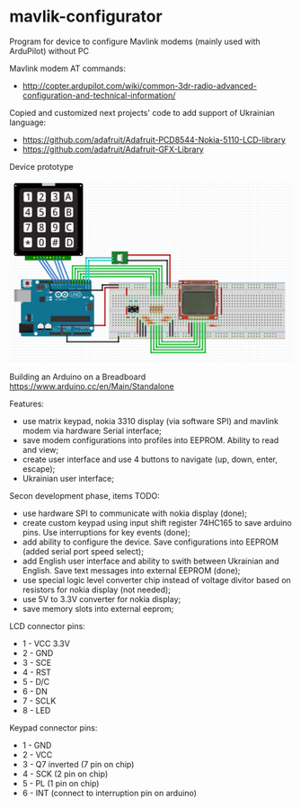 # mavlik-configurator
Program for device to configure Mavlink modems (mainly used with ArduPilot) without PC

Mavlink modem AT commands:
* http://copter.ardupilot.com/wiki/common-3dr-radio-advanced-configuration-and-technical-information/

Copied and customized next projects' code to add support of Ukrainian language:
* https://github.com/adafruit/Adafruit-PCD8544-Nokia-5110-LCD-library
* https://github.com/adafruit/Adafruit-GFX-Library


Device prototype

![alt tag](https://github.com/vshynkar/mavlik-configurator/blob/master/image/maket.png)


Building an Arduino on a Breadboard  https://www.arduino.cc/en/Main/Standalone



Features:
* use matrix keypad, nokia 3310 display (via software SPI) and mavlink modem via hardware Serial interface;
* save modem configurations into profiles into EEPROM. Ability to read and view;
* create user interface and use 4 buttons to navigate (up, down, enter, escape);
* Ukrainian user interface;

Secon development phase, items TODO:
* use hardware SPI to communicate with nokia display (done);
* create custom keypad using input shift register 74HC165 to save arduino pins. Use interruptions for key events (done);
* add ability to configure the device. Save configurations into EEPROM (added serial port speed select);
* add English user interface and ability to swith between Ukrainian and English. Save text messages into external EEPROM (done);
* use special logic level converter chip instead of voltage divitor based on resistors for nokia display (not needed);
* use 5V to 3.3V converter for nokia display;
* save memory slots into external eeprom;

LCD connector pins:

* 1 - VCC 3.3V
* 2 - GND
* 3 - SCE
* 4 - RST
* 5 - D/C
* 6 - DN<MOSI>
* 7 - SCLK
* 8 - LED

Keypad connector pins:

* 1 - GND
* 2 - VCC
* 3 - Q7 inverted (7 pin on chip)
* 4 - SCK (2 pin on chip)
* 5 - PL (1 pin on chip)
* 6 - INT (connect to interruption pin on arduino)
